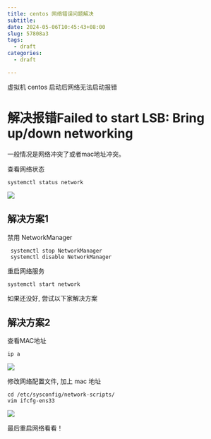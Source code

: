 ```yaml
---
title: centos 网络错误问题解决
subtitle:
date: 2024-05-06T10:45:43+08:00
slug: 57808a3
tags:
  - draft
categories:
  - draft

---
```


<!--more-->

虚拟机 centos 启动后网络无法启动报错

# 解决报错Failed to start LSB: Bring up/down networking

一般情况是网络冲突了或者mac地址冲突。

查看网络状态

```shell
systemctl status network
```

![](https://raw.gitmirror.com/telzhou618/images/main/img03/20240506220832.png)

## 解决方案1

禁用 NetworkManager

```shell
 systemctl stop NetworkManager
 systemctl disable NetworkManager
```

重启网络服务

```shell
systemctl start network
```

如果还没好, 尝试以下家解决方案

## 解决方案2

查看MAC地址

```shell
ip a
```

![](https://raw.gitmirror.com/telzhou618/images/main/img03/20240506221215.png)

修改网络配置文件, 加上 mac 地址

```shell
cd /etc/sysconfig/network-scripts/
vim ifcfg-ens33
```

![](https://raw.gitmirror.com/telzhou618/images/main/img03/20240506221315.png)

最后重启网络看看！